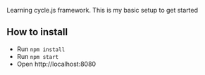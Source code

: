 Learning cycle.js framework. This is my basic setup to get started

## How to install

* Run `npm install`
* Run `npm start`
* Open http://localhost:8080
